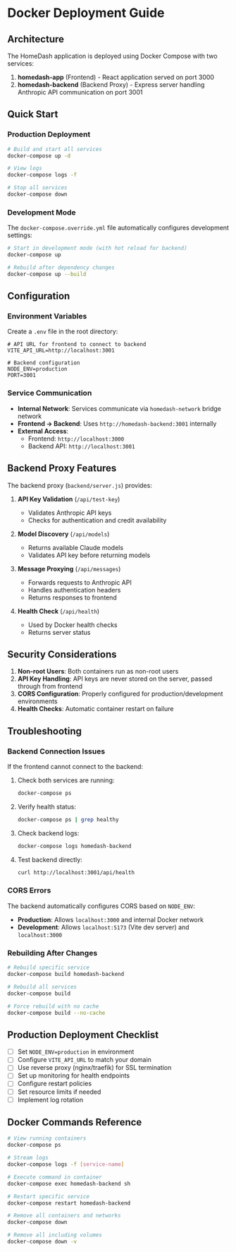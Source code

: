 # Docker Deployment Guide

## Architecture

The HomeDash application is deployed using Docker Compose with two services:

1. **homedash-app** (Frontend) - React application served on port 3000
2. **homedash-backend** (Backend Proxy) - Express server handling Anthropic API communication on port 3001

## Quick Start

### Production Deployment

```bash
# Build and start all services
docker-compose up -d

# View logs
docker-compose logs -f

# Stop all services
docker-compose down
```

### Development Mode

The `docker-compose.override.yml` file automatically configures development settings:

```bash
# Start in development mode (with hot reload for backend)
docker-compose up

# Rebuild after dependency changes
docker-compose up --build
```

## Configuration

### Environment Variables

Create a `.env` file in the root directory:

```env
# API URL for frontend to connect to backend
VITE_API_URL=http://localhost:3001

# Backend configuration
NODE_ENV=production
PORT=3001
```

### Service Communication

- **Internal Network**: Services communicate via `homedash-network` bridge network
- **Frontend → Backend**: Uses `http://homedash-backend:3001` internally
- **External Access**:
  - Frontend: `http://localhost:3000`
  - Backend API: `http://localhost:3001`

## Backend Proxy Features

The backend proxy (`backend/server.js`) provides:

1. **API Key Validation** (`/api/test-key`)
   - Validates Anthropic API keys
   - Checks for authentication and credit availability

2. **Model Discovery** (`/api/models`)
   - Returns available Claude models
   - Validates API key before returning models

3. **Message Proxying** (`/api/messages`)
   - Forwards requests to Anthropic API
   - Handles authentication headers
   - Returns responses to frontend

4. **Health Check** (`/api/health`)
   - Used by Docker health checks
   - Returns server status

## Security Considerations

1. **Non-root Users**: Both containers run as non-root users
2. **API Key Handling**: API keys are never stored on the server, passed through from frontend
3. **CORS Configuration**: Properly configured for production/development environments
4. **Health Checks**: Automatic container restart on failure

## Troubleshooting

### Backend Connection Issues

If the frontend cannot connect to the backend:

1. Check both services are running:

   ```bash
   docker-compose ps
   ```

2. Verify health status:

   ```bash
   docker-compose ps | grep healthy
   ```

3. Check backend logs:

   ```bash
   docker-compose logs homedash-backend
   ```

4. Test backend directly:
   ```bash
   curl http://localhost:3001/api/health
   ```

### CORS Errors

The backend automatically configures CORS based on `NODE_ENV`:

- **Production**: Allows `localhost:3000` and internal Docker network
- **Development**: Allows `localhost:5173` (Vite dev server) and `localhost:3000`

### Rebuilding After Changes

```bash
# Rebuild specific service
docker-compose build homedash-backend

# Rebuild all services
docker-compose build

# Force rebuild with no cache
docker-compose build --no-cache
```

## Production Deployment Checklist

- [ ] Set `NODE_ENV=production` in environment
- [ ] Configure `VITE_API_URL` to match your domain
- [ ] Use reverse proxy (nginx/traefik) for SSL termination
- [ ] Set up monitoring for health endpoints
- [ ] Configure restart policies
- [ ] Set resource limits if needed
- [ ] Implement log rotation

## Docker Commands Reference

```bash
# View running containers
docker-compose ps

# Stream logs
docker-compose logs -f [service-name]

# Execute command in container
docker-compose exec homedash-backend sh

# Restart specific service
docker-compose restart homedash-backend

# Remove all containers and networks
docker-compose down

# Remove all including volumes
docker-compose down -v
```
